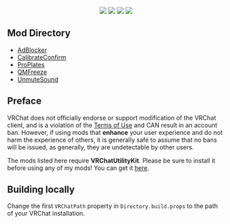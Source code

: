 <p align="center">
    <img src="https://img.shields.io/static/v1?label=melonloader&message=v0.5.2&color=green&style=flat-square">
    <img src="https://img.shields.io/static/v1?label=vrchat&message=1160&color=00c9ab&style=flat-square">
    <img src="https://img.shields.io/github/workflow/status/tetra-fox/VRCMods/Build%20&%20upload%20artifacts?style=flat-square">
    <img src="https://img.shields.io/github/downloads/tetra-fox/VRCMods/total?color=informational&style=flat-square">
</p>

## Mod Directory
- [AdBlocker](../../tree/master/AdBlocker)
- [CalibrateConfirm](../../tree/master/CalibrateConfirm)
- [ProPlates](../../tree/master/ProPlates)
- [QMFreeze](../../tree/master/QMFreeze)
- [UnmuteSound](../../tree/master/UnmuteSound)
<!-- - [ComfierVRMenu])(../../tree/master/ComfierVRMenu) SOON™ -->
<!-- - [VXP])(../../tree/master/VXP) SOON™ -->
  
## Preface
VRChat does not officially endorse or support modification of the VRChat client, and is a violation of the [Terms of Use](https://hello.vrchat.com/legal) and CAN result in an account ban. However, if using mods that **enhance** your user experience and do not harm the experience of others, it is generally safe to assume that no bans will be issued, as generally, they are undetectable by other users.

The mods listed here require **VRChatUtilityKit**. Please be sure to install it before using any of my mods! You can get it [here](https://github.com/SleepyVRC/Mods/releases).

## Building locally
Change the first `VRChatPath` property in `Directory.build.props` to the path of your VRChat installation.
